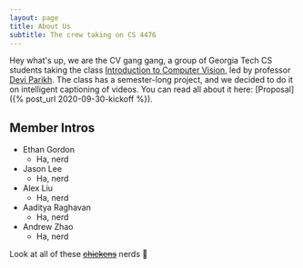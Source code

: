 ```yaml
---
layout: page
title: About Us
subtitle: The crew taking on CS 4476
---
```


Hey what's up, we are the CV gang gang, a group of Georgia Tech CS students taking the class [Introduction to Computer Vision](https://arjunmajum.github.io/fa20cs4476/), led by professor [Devi Parikh](https://www.cc.gatech.edu/~parikh/). The class has a semester-long project, and we decided to do it on intelligent captioning of videos. You can read all about it here: [Proposal]({% post_url 2020-09-30-kickoff %}).

## Member Intros

- Ethan Gordon
  - Ha, nerd
- Jason Lee
  - Ha, nerd
- Alex Liu
  - Ha, nerd
- Aaditya Raghavan
  - Ha, nerd
- Andrew Zhao
  - Ha, nerd

Look at all of these [~~chickens~~](https://www.youtube.com/watch?v=F-X4SLhorvw) nerds :eyes:
